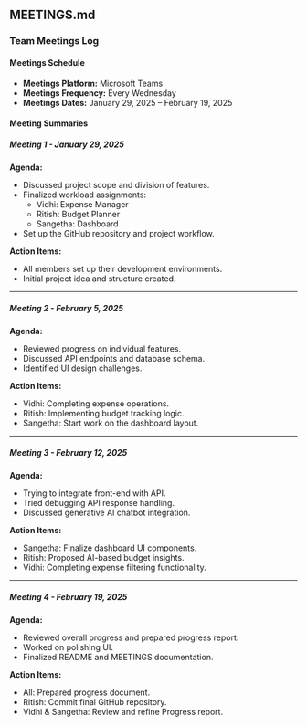 ## **MEETINGS.md**  

### **Team Meetings Log**  

#### **Meetings Schedule**  
- **Meetings Platform:** Microsoft Teams  
- **Meetings Frequency:** Every Wednesday  
- **Meetings Dates:** January 29, 2025 – February 19, 2025  

#### **Meeting Summaries**  

##### **Meeting 1 - January 29, 2025**  
**Agenda:**  
- Discussed project scope and division of features.  
- Finalized workload assignments:  
  - Vidhi: Expense Manager  
  - Ritish: Budget Planner  
  - Sangetha: Dashboard  
- Set up the GitHub repository and project workflow.  

**Action Items:**  
- All members set up their development environments.  
- Initial project idea and structure created.  

---

##### **Meeting 2 - February 5, 2025**  
**Agenda:**  
- Reviewed progress on individual features.  
- Discussed API endpoints and database schema.  
- Identified UI design challenges.  

**Action Items:**  
- Vidhi: Completing expense operations.  
- Ritish: Implementing budget tracking logic.  
- Sangetha: Start work on the dashboard layout.  

---

##### **Meeting 3 - February 12, 2025**  
**Agenda:**  
- Trying to integrate front-end with API.  
- Tried debugging API response handling.  
- Discussed generative AI chatbot integration.  

**Action Items:**  
- Sangetha: Finalize dashboard UI components.  
- Ritish: Proposed AI-based budget insights.  
- Vidhi: Completing expense filtering functionality.  

---

##### **Meeting 4 - February 19, 2025**  
**Agenda:**  
- Reviewed overall progress and prepared progress report.  
- Worked on polishing UI.  
- Finalized README and MEETINGS documentation.  

**Action Items:**  
- All: Prepared progress document.  
- Ritish: Commit final GitHub repository.  
- Vidhi & Sangetha: Review and refine Progress report.  

